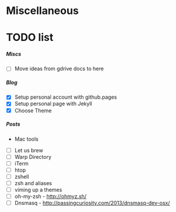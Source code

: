 Miscellaneous
=========
TODO list
========
##### Miscs

- [ ] Move ideas from gdrive docs to here

##### Blog
 - [x] Setup personal account with github.pages
 - [x] Setup personal page with Jekyll
 - [x] Choose Theme

##### Posts
* Mac tools
 - [ ] Let us brew 
 - [ ] Warp Directory
 - [ ] iTerm
 - [ ] htop
 - [ ] zshell
 - [ ] zsh and aliases
 - [ ] viming up a themes
 - [ ] oh-my-zsh - http://ohmyz.sh/
 - [ ] Dnsmasq - http://passingcuriosity.com/2013/dnsmasq-dev-osx/
